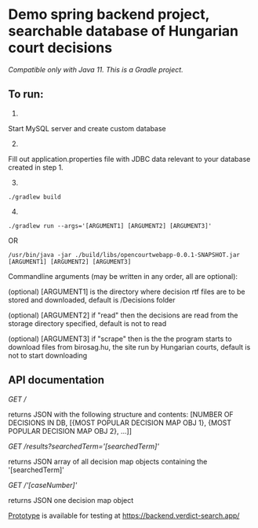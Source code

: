 # Demo spring backend project, searchable database of Hungarian court decisions

*Compatible only with Java 11. This is a Gradle project.*

## To run:

1.

Start MySQL server and create custom database

2.

Fill out application.properties file with JDBC data relevant to your database created in step 1.

3.

```./gradlew build```

4.

```./gradlew run --args='[ARGUMENT1] [ARGUMENT2] [ARGUMENT3]'```

OR


```/usr/bin/java -jar ./build/libs/opencourtwebapp-0.0.1-SNAPSHOT.jar [ARGUMENT1] [ARGUMENT2] [ARGUMENT3]```

Commandline arguments (may be written in any order, all are optional):

(optional) [ARGUMENT1] is the directory where decision rtf files are to be stored and downloaded, default is /Decisions folder

(optional) [ARGUMENT2] if "read" then the decisions are read from the storage directory specified, default is not to read

(optional) [ARGUMENT3] if "scrape" then is the the program starts to download files from birosag.hu, the site run by Hungarian courts, default is not to start downloading

## API documentation

*GET /* 

returns JSON with the following structure and contents: [NUMBER OF DECISIONS IN DB, [{MOST POPULAR DECISION MAP OBJ 1}, {MOST POPULAR DECISION MAP OBJ 2}, ...]]

*GET /results?searchedTerm='[searchedTerm]'* 

returns JSON array of all decision map objects containing the '[searchedTerm]'

*GET /'[caseNumber]'* 

returns JSON one decision map object

[Prototype](https://backend.verdict-search.app/ "Verdict Search App Backend API")  is available for testing at https://backend.verdict-search.app/
